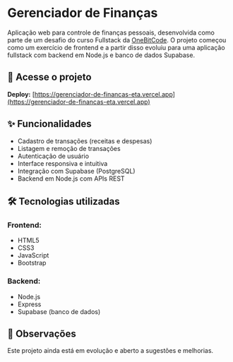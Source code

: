 # Gerenciador de Finanças

Aplicação web para controle de finanças pessoais, desenvolvida como parte de um desafio do curso Fullstack da [OneBitCode](https://onebitcode.com). O projeto começou como um exercício de frontend e a partir disso evoluiu para uma aplicação fullstack com backend em Node.js e banco de dados Supabase.

## 🔗 Acesse o projeto

**Deploy:** [https://gerenciador-de-financas-eta.vercel.app](https://gerenciador-de-financas-eta.vercel.app)

## ✨ Funcionalidades

- Cadastro de transações (receitas e despesas)
- Listagem e remoção de transações
- Autenticação de usuário
- Interface responsiva e intuitiva
- Integração com Supabase (PostgreSQL)
- Backend em Node.js com APIs REST

## 🛠️ Tecnologias utilizadas

### Frontend:
- HTML5
- CSS3
- JavaScript
- Bootstrap

### Backend:
- Node.js
- Express
- Supabase (banco de dados)
 
## 📌 Observações
Este projeto ainda está em evolução e aberto a sugestões e melhorias.
